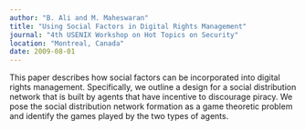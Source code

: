 ```yaml
---
author: "B. Ali and M. Maheswaran"
title: "Using Social Factors in Digital Rights Management"
journal: "4th USENIX Workshop on Hot Topics on Security"
location: "Montreal, Canada"
date: 2009-08-01
---
```

This paper describes how social factors can be incorporated into digital rights management. Specifically, we outline a design for a social distribution network that is built by agents that have incentive to discourage piracy. We pose the social distribution network formation as a game theoretic problem and identify the games played by the two types of agents.
